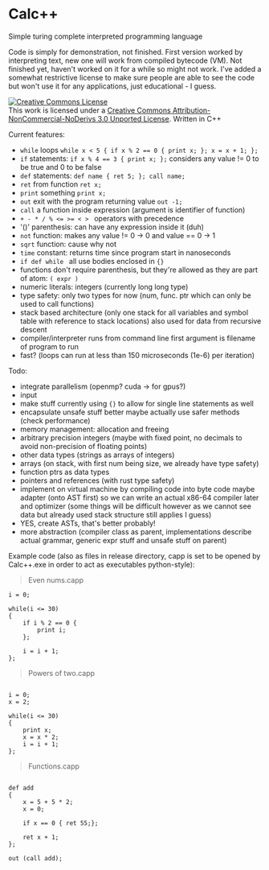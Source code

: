 # Calc++

Simple turing complete interpreted programming language

Code is simply for demonstration, not finished. First version worked by interpreting text, new one will work from compiled bytecode (VM). Not finished yet, haven't worked on it for a while so might not work. I've added a somewhat restrictive license to make sure people are able to see the code but won't use it for any applications, just educational - I guess.

<a rel="license" href="http://creativecommons.org/licenses/by-nc-nd/3.0/"><img alt="Creative Commons License" style="border-width:0" src="https://i.creativecommons.org/l/by-nc-nd/3.0/88x31.png" /></a><br />This work is licensed under a <a rel="license" href="http://creativecommons.org/licenses/by-nc-nd/3.0/">Creative Commons Attribution-NonCommercial-NoDerivs 3.0 Unported License</a>.
Written in C++

Current features:

* ``while`` loops ``while x < 5 { if x % 2 == 0 { print x; }; x = x + 1; };`` 
* ``if`` statements:  ``if x % 4 == 3 { print x; };`` considers any value != 0 to be true and 0 to be false
* ``def`` statements: ``def name { ret 5; }; call name;``
* ``ret`` from function ``ret x;``
* ``print`` something ``print x;``
* ``out`` exit with the program returning value ``out -1;``
* ``call`` a function inside expression (argument is identifier of function)
* ``+ - * / % <= >= < > `` operators with precedence
* '()' parenthesis: can have any expression inside it (duh)
* ``not`` function: makes any value != 0 -> 0 and value == 0 -> 1
* ``sqrt`` function: cause why not
* ``time`` constant: returns time since program start in nanoseconds
* ``if def while `` all use bodies enclosed in ``{}``
* functions don't require parenthesis, but they're allowed as they are part of atom: ``( expr )``
* numeric literals: integers (currently long long type)
* type safety: only two types for now (num, func. ptr which can only be used to call functions)
* stack based architecture (only one stack for all variables and symbol table with reference to stack locations) also used for data from recursive descent
* compiler/interpreter runs from command line first argument is filename of program to run
* fast? (loops can run at less than 150 microseconds (1e-6) per iteration)

Todo:
* integrate parallelism (openmp? cuda -> for gpus?)
* input
* make stuff currently using ``{}`` to allow for single line statements as well
* encapsulate unsafe stuff better maybe actually use safer methods (check performance)
* memory management: allocation and freeing 
* arbitrary precision integers (maybe with fixed point, no decimals to avoid non-precision of floating points)
* other data types (strings as arrays of integers)
* arrays (on stack, with first num being size, we already have type safety)
* function ptrs as data types
* pointers and references (with rust type safety)
* implement on virtual machine by compiling code into byte code maybe adapter (onto AST first) so we can write an actual x86-64 compiler later and optimizer (some things will be difficult however as we cannot see data but already used stack structure still applies I guess)
* YES, create ASTs, that's better probably!
* more abstraction (compiler class as parent, implementations describe actual grammar, generic expr stuff and unsafe stuff on parent)




Example code (also as files in release directory, capp is set to be opened by Calc++.exe in order to act as executables python-style):

> Even nums.capp
````
i = 0;

while(i <= 30)
{
	if i % 2 == 0 {
		print i;
	};

	i = i + 1;
};

````

> Powers of two.capp
````

i = 0;
x = 2;

while(i <= 30)
{
	print x;
	x = x * 2;
	i = i + 1;
};

````

> Functions.capp
````

def add 
{
	x = 5 + 5 * 2;
	x = 0;
	
	if x == 0 { ret 55;}; 
	
	ret x + 1;
};

out (call add);

````
